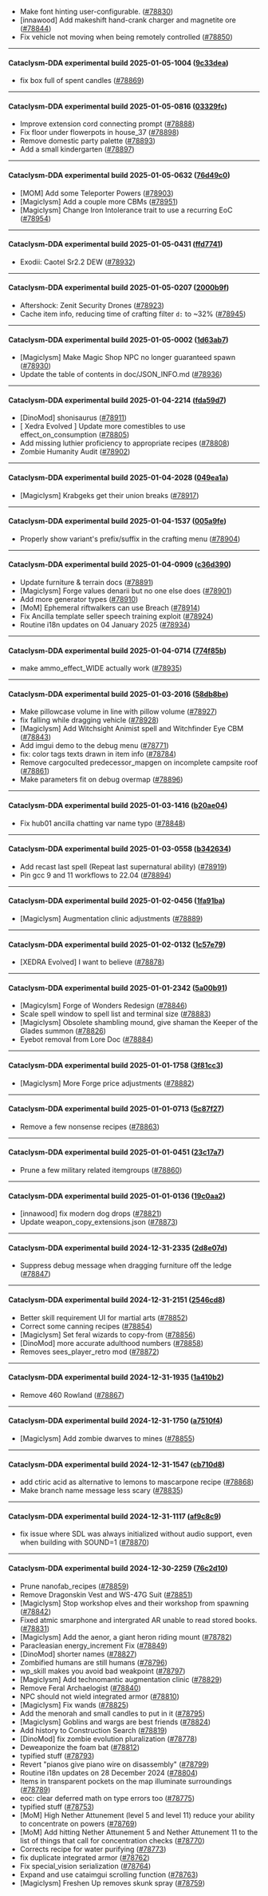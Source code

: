* Make font hinting user-configurable. ([#78830](https://github.com/CleverRaven/Cataclysm-DDA/pull/78830))
* [innawood] Add makeshift hand-crank charger and magnetite ore ([#78844](https://github.com/CleverRaven/Cataclysm-DDA/pull/78844))
* Fix vehicle not moving when being remotely controlled ([#78850](https://github.com/CleverRaven/Cataclysm-DDA/pull/78850))

---

#### Cataclysm-DDA experimental build 2025-01-05-1004 ([9c33dea](https://github.com/CleverRaven/Cataclysm-DDA/releases/tag/cdda-experimental-2025-01-05-1004))

* fix box full of spent candles ([#78869](https://github.com/CleverRaven/Cataclysm-DDA/pull/78869))

---

#### Cataclysm-DDA experimental build 2025-01-05-0816 ([03329fc](https://github.com/CleverRaven/Cataclysm-DDA/releases/tag/cdda-experimental-2025-01-05-0816))

* Improve extension cord connecting prompt ([#78888](https://github.com/CleverRaven/Cataclysm-DDA/pull/78888))
* Fix floor under flowerpots in house_37 ([#78898](https://github.com/CleverRaven/Cataclysm-DDA/pull/78898))
* Remove domestic party palette ([#78893](https://github.com/CleverRaven/Cataclysm-DDA/pull/78893))
* Add a small kindergarten ([#78897](https://github.com/CleverRaven/Cataclysm-DDA/pull/78897))

---

#### Cataclysm-DDA experimental build 2025-01-05-0632 ([76d49c0](https://github.com/CleverRaven/Cataclysm-DDA/releases/tag/cdda-experimental-2025-01-05-0632))

* [MOM] Add some Teleporter Powers ([#78903](https://github.com/CleverRaven/Cataclysm-DDA/pull/78903))
* [Magiclysm] Add a couple more CBMs ([#78951](https://github.com/CleverRaven/Cataclysm-DDA/pull/78951))
* [Magiclysm] Change Iron Intolerance trait to use a recurring EoC ([#78954](https://github.com/CleverRaven/Cataclysm-DDA/pull/78954))

---

#### Cataclysm-DDA experimental build 2025-01-05-0431 ([ffd7741](https://github.com/CleverRaven/Cataclysm-DDA/releases/tag/cdda-experimental-2025-01-05-0431))

* Exodii: Caotel Sr2.2 DEW ([#78932](https://github.com/CleverRaven/Cataclysm-DDA/pull/78932))

---

#### Cataclysm-DDA experimental build 2025-01-05-0207 ([2000b9f](https://github.com/CleverRaven/Cataclysm-DDA/releases/tag/cdda-experimental-2025-01-05-0207))

* Aftershock: Zenit Security Drones ([#78923](https://github.com/CleverRaven/Cataclysm-DDA/pull/78923))
* Cache item info, reducing time of crafting filter `d:` to ~32% ([#78945](https://github.com/CleverRaven/Cataclysm-DDA/pull/78945))

---

#### Cataclysm-DDA experimental build 2025-01-05-0002 ([1d63ab7](https://github.com/CleverRaven/Cataclysm-DDA/releases/tag/cdda-experimental-2025-01-05-0002))

* [Magiclysm] Make Magic Shop NPC no longer guaranteed spawn ([#78930](https://github.com/CleverRaven/Cataclysm-DDA/pull/78930))
* Update the table of contents in doc/JSON_INFO.md ([#78936](https://github.com/CleverRaven/Cataclysm-DDA/pull/78936))

---

#### Cataclysm-DDA experimental build 2025-01-04-2214 ([fda59d7](https://github.com/CleverRaven/Cataclysm-DDA/releases/tag/cdda-experimental-2025-01-04-2214))

* [DinoMod] shonisaurus ([#78911](https://github.com/CleverRaven/Cataclysm-DDA/pull/78911))
* [ Xedra Evolved ] Update more comestibles to use effect_on_consumption ([#78805](https://github.com/CleverRaven/Cataclysm-DDA/pull/78805))
* Add missing luthier proficiency to appropriate recipes ([#78808](https://github.com/CleverRaven/Cataclysm-DDA/pull/78808))
* Zombie Humanity Audit ([#78902](https://github.com/CleverRaven/Cataclysm-DDA/pull/78902))

---

#### Cataclysm-DDA experimental build 2025-01-04-2028 ([049ea1a](https://github.com/CleverRaven/Cataclysm-DDA/releases/tag/cdda-experimental-2025-01-04-2028))

* [Magiclysm] Krabgeks get their union breaks ([#78917](https://github.com/CleverRaven/Cataclysm-DDA/pull/78917))

---

#### Cataclysm-DDA experimental build 2025-01-04-1537 ([005a9fe](https://github.com/CleverRaven/Cataclysm-DDA/releases/tag/cdda-experimental-2025-01-04-1537))

* Properly show variant's prefix/suffix in the crafting menu ([#78904](https://github.com/CleverRaven/Cataclysm-DDA/pull/78904))

---

#### Cataclysm-DDA experimental build 2025-01-04-0909 ([c36d390](https://github.com/CleverRaven/Cataclysm-DDA/releases/tag/cdda-experimental-2025-01-04-0909))

* Update furniture & terrain docs ([#78891](https://github.com/CleverRaven/Cataclysm-DDA/pull/78891))
* [Magiclysm] Forge values denarii but no one else does ([#78901](https://github.com/CleverRaven/Cataclysm-DDA/pull/78901))
* Add more generator types ([#78910](https://github.com/CleverRaven/Cataclysm-DDA/pull/78910))
* [MoM] Ephemeral riftwalkers can use Breach ([#78914](https://github.com/CleverRaven/Cataclysm-DDA/pull/78914))
* Fix Ancilla template seller speech training exploit ([#78924](https://github.com/CleverRaven/Cataclysm-DDA/pull/78924))
* Routine i18n updates on 04 January 2025 ([#78934](https://github.com/CleverRaven/Cataclysm-DDA/pull/78934))

---

#### Cataclysm-DDA experimental build 2025-01-04-0714 ([774f85b](https://github.com/CleverRaven/Cataclysm-DDA/releases/tag/cdda-experimental-2025-01-04-0714))

* make ammo_effect_WIDE actually work ([#78935](https://github.com/CleverRaven/Cataclysm-DDA/pull/78935))

---

#### Cataclysm-DDA experimental build 2025-01-03-2016 ([58db8be](https://github.com/CleverRaven/Cataclysm-DDA/releases/tag/cdda-experimental-2025-01-03-2016))

* Make pillowcase volume in line with pillow volume ([#78927](https://github.com/CleverRaven/Cataclysm-DDA/pull/78927))
* fix falling while dragging vehicle ([#78928](https://github.com/CleverRaven/Cataclysm-DDA/pull/78928))
* [Magiclysm] Add Witchsight Animist spell and Witchfinder Eye CBM ([#78843](https://github.com/CleverRaven/Cataclysm-DDA/pull/78843))
* Add imgui demo to the debug menu ([#78771](https://github.com/CleverRaven/Cataclysm-DDA/pull/78771))
* fix: color tags texts drawn in item info ([#78784](https://github.com/CleverRaven/Cataclysm-DDA/pull/78784))
* Remove cargoculted predecessor_mapgen on incomplete campsite roof ([#78861](https://github.com/CleverRaven/Cataclysm-DDA/pull/78861))
* Make parameters fit on debug overmap ([#78896](https://github.com/CleverRaven/Cataclysm-DDA/pull/78896))

---

#### Cataclysm-DDA experimental build 2025-01-03-1416 ([b20ae04](https://github.com/CleverRaven/Cataclysm-DDA/releases/tag/cdda-experimental-2025-01-03-1416))

* Fix hub01 ancilla chatting var name typo ([#78848](https://github.com/CleverRaven/Cataclysm-DDA/pull/78848))

---

#### Cataclysm-DDA experimental build 2025-01-03-0558 ([b342634](https://github.com/CleverRaven/Cataclysm-DDA/releases/tag/cdda-experimental-2025-01-03-0558))

* Add recast last spell (Repeat last supernatural ability) ([#78919](https://github.com/CleverRaven/Cataclysm-DDA/pull/78919))
* Pin gcc 9 and 11 workflows to 22.04 ([#78894](https://github.com/CleverRaven/Cataclysm-DDA/pull/78894))

---

#### Cataclysm-DDA experimental build 2025-01-02-0456 ([1fa91ba](https://github.com/CleverRaven/Cataclysm-DDA/releases/tag/cdda-experimental-2025-01-02-0456))

* [Magiclysm] Augmentation clinic adjustments ([#78889](https://github.com/CleverRaven/Cataclysm-DDA/pull/78889))

---

#### Cataclysm-DDA experimental build 2025-01-02-0132 ([1c57e79](https://github.com/CleverRaven/Cataclysm-DDA/releases/tag/cdda-experimental-2025-01-02-0132))

* [XEDRA Evolved] I want to believe ([#78878](https://github.com/CleverRaven/Cataclysm-DDA/pull/78878))

---

#### Cataclysm-DDA experimental build 2025-01-01-2342 ([5a00b91](https://github.com/CleverRaven/Cataclysm-DDA/releases/tag/cdda-experimental-2025-01-01-2342))

* [Magicylsm] Forge of Wonders Redesign ([#78846](https://github.com/CleverRaven/Cataclysm-DDA/pull/78846))
*  Scale spell window to spell list and terminal size ([#78883](https://github.com/CleverRaven/Cataclysm-DDA/pull/78883))
* [Magiclysm] Obsolete shambling mound, give shaman the Keeper of the Glades summon ([#78826](https://github.com/CleverRaven/Cataclysm-DDA/pull/78826))
* Eyebot removal from Lore Doc ([#78884](https://github.com/CleverRaven/Cataclysm-DDA/pull/78884))

---

#### Cataclysm-DDA experimental build 2025-01-01-1758 ([3f81cc3](https://github.com/CleverRaven/Cataclysm-DDA/releases/tag/cdda-experimental-2025-01-01-1758))

* [Magiclysm] More Forge price adjustments ([#78882](https://github.com/CleverRaven/Cataclysm-DDA/pull/78882))

---

#### Cataclysm-DDA experimental build 2025-01-01-0713 ([5c87f27](https://github.com/CleverRaven/Cataclysm-DDA/releases/tag/cdda-experimental-2025-01-01-0713))

* Remove a few nonsense recipes ([#78863](https://github.com/CleverRaven/Cataclysm-DDA/pull/78863))

---

#### Cataclysm-DDA experimental build 2025-01-01-0451 ([23c17a7](https://github.com/CleverRaven/Cataclysm-DDA/releases/tag/cdda-experimental-2025-01-01-0451))

* Prune a few military related itemgroups ([#78860](https://github.com/CleverRaven/Cataclysm-DDA/pull/78860))

---

#### Cataclysm-DDA experimental build 2025-01-01-0136 ([19c0aa2](https://github.com/CleverRaven/Cataclysm-DDA/releases/tag/cdda-experimental-2025-01-01-0136))

* [innawood] fix modern dog drops ([#78821](https://github.com/CleverRaven/Cataclysm-DDA/pull/78821))
* Update weapon_copy_extensions.json ([#78873](https://github.com/CleverRaven/Cataclysm-DDA/pull/78873))

---

#### Cataclysm-DDA experimental build 2024-12-31-2335 ([2d8e07d](https://github.com/CleverRaven/Cataclysm-DDA/releases/tag/cdda-experimental-2024-12-31-2335))

* Suppress debug message when dragging furniture off the ledge ([#78847](https://github.com/CleverRaven/Cataclysm-DDA/pull/78847))

---

#### Cataclysm-DDA experimental build 2024-12-31-2151 ([2546cd8](https://github.com/CleverRaven/Cataclysm-DDA/releases/tag/cdda-experimental-2024-12-31-2151))

* Better skill requirement UI for martial arts ([#78852](https://github.com/CleverRaven/Cataclysm-DDA/pull/78852))
* Correct some canning recipes ([#78854](https://github.com/CleverRaven/Cataclysm-DDA/pull/78854))
* [Magiclysm] Set feral wizards to copy-from ([#78856](https://github.com/CleverRaven/Cataclysm-DDA/pull/78856))
* [DinoMod] more accurate adulthood numbers ([#78858](https://github.com/CleverRaven/Cataclysm-DDA/pull/78858))
* Removes sees_player_retro mod ([#78872](https://github.com/CleverRaven/Cataclysm-DDA/pull/78872))

---

#### Cataclysm-DDA experimental build 2024-12-31-1935 ([1a410b2](https://github.com/CleverRaven/Cataclysm-DDA/releases/tag/cdda-experimental-2024-12-31-1935))

* Remove 460 Rowland ([#78867](https://github.com/CleverRaven/Cataclysm-DDA/pull/78867))

---

#### Cataclysm-DDA experimental build 2024-12-31-1750 ([a7510f4](https://github.com/CleverRaven/Cataclysm-DDA/releases/tag/cdda-experimental-2024-12-31-1750))

* [Magiclysm] Add zombie dwarves to mines ([#78855](https://github.com/CleverRaven/Cataclysm-DDA/pull/78855))

---

#### Cataclysm-DDA experimental build 2024-12-31-1547 ([cb710d8](https://github.com/CleverRaven/Cataclysm-DDA/releases/tag/cdda-experimental-2024-12-31-1547))

* add ctiric acid as alternative to lemons to mascarpone recipe ([#78868](https://github.com/CleverRaven/Cataclysm-DDA/pull/78868))
* Make branch name message less scary ([#78835](https://github.com/CleverRaven/Cataclysm-DDA/pull/78835))

---

#### Cataclysm-DDA experimental build 2024-12-31-1117 ([af9c8c9](https://github.com/CleverRaven/Cataclysm-DDA/releases/tag/cdda-experimental-2024-12-31-1117))

* fix issue where SDL was always initialized without audio support, even when building with SOUND=1 ([#78870](https://github.com/CleverRaven/Cataclysm-DDA/pull/78870))

---

#### Cataclysm-DDA experimental build 2024-12-30-2259 ([76c2d10](https://github.com/CleverRaven/Cataclysm-DDA/releases/tag/cdda-experimental-2024-12-30-2259))

* Prune nanofab_recipes ([#78859](https://github.com/CleverRaven/Cataclysm-DDA/pull/78859))
* Remove Dragonskin Vest and WS-47G Suit ([#78851](https://github.com/CleverRaven/Cataclysm-DDA/pull/78851))
* [Magiclysm] Stop workshop elves and their workshop from spawning ([#78842](https://github.com/CleverRaven/Cataclysm-DDA/pull/78842))
* Fixed atmic smarphone and intergrated AR unable to read stored books. ([#78831](https://github.com/CleverRaven/Cataclysm-DDA/pull/78831))
* [Magiclysm] Add the aenor, a giant heron riding mount ([#78782](https://github.com/CleverRaven/Cataclysm-DDA/pull/78782))
* Paracleasian energy_increment Fix ([#78849](https://github.com/CleverRaven/Cataclysm-DDA/pull/78849))
* [DinoMod] shorter names ([#78827](https://github.com/CleverRaven/Cataclysm-DDA/pull/78827))
* Zombified humans are still humans ([#78796](https://github.com/CleverRaven/Cataclysm-DDA/pull/78796))
* wp_skill makes you avoid bad weakpoint ([#78797](https://github.com/CleverRaven/Cataclysm-DDA/pull/78797))
* [Magiclysm] Add technomantic augmentation clinic ([#78829](https://github.com/CleverRaven/Cataclysm-DDA/pull/78829))
* Remove Feral Archaelogist ([#78840](https://github.com/CleverRaven/Cataclysm-DDA/pull/78840))
* NPC should not wield integrated armor ([#78810](https://github.com/CleverRaven/Cataclysm-DDA/pull/78810))
* [Magiclysm] Fix wands ([#78825](https://github.com/CleverRaven/Cataclysm-DDA/pull/78825))
* Add the menorah and small candles to put in it ([#78795](https://github.com/CleverRaven/Cataclysm-DDA/pull/78795))
* [Magiclysm] Goblins and wargs are best friends ([#78824](https://github.com/CleverRaven/Cataclysm-DDA/pull/78824))
* Add history to Construction Search ([#78819](https://github.com/CleverRaven/Cataclysm-DDA/pull/78819))
* [DinoMod] fix zombie evolution pluralization ([#78778](https://github.com/CleverRaven/Cataclysm-DDA/pull/78778))
* Deweaponize the foam bat ([#78812](https://github.com/CleverRaven/Cataclysm-DDA/pull/78812))
* typified stuff ([#78793](https://github.com/CleverRaven/Cataclysm-DDA/pull/78793))
* Revert "pianos give piano wire on disassembly" ([#78799](https://github.com/CleverRaven/Cataclysm-DDA/pull/78799))
* Routine i18n updates on 28 December 2024 ([#78804](https://github.com/CleverRaven/Cataclysm-DDA/pull/78804))
* Items in transparent pockets on the map illuminate surroundings ([#78789](https://github.com/CleverRaven/Cataclysm-DDA/pull/78789))
* eoc: clear deferred math on type errors too ([#78775](https://github.com/CleverRaven/Cataclysm-DDA/pull/78775))
* typified stuff ([#78753](https://github.com/CleverRaven/Cataclysm-DDA/pull/78753))
* [MoM] High Nether Attunement (level 5 and level 11) reduce your ability to concentrate on powers ([#78769](https://github.com/CleverRaven/Cataclysm-DDA/pull/78769))
* [MoM] Add hitting Nether Attunement 5 and Nether Attunement 11 to the list of things that call for concentration checks ([#78770](https://github.com/CleverRaven/Cataclysm-DDA/pull/78770))
* Corrects recipe for water purifying ([#78773](https://github.com/CleverRaven/Cataclysm-DDA/pull/78773))
* fix duplicate integrated armor ([#78762](https://github.com/CleverRaven/Cataclysm-DDA/pull/78762))
* Fix special_vision serialization ([#78764](https://github.com/CleverRaven/Cataclysm-DDA/pull/78764))
* Expand and use cataimgui scrolling function ([#78763](https://github.com/CleverRaven/Cataclysm-DDA/pull/78763))
* [Magiclysm] Freshen Up removes skunk spray ([#78759](https://github.com/CleverRaven/Cataclysm-DDA/pull/78759))
